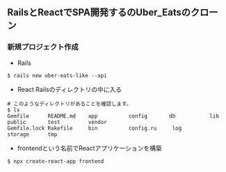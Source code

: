 ## RailsとReactでSPA開発するのUber_Eatsのクローン

### 新規プロジェクト作成
- Rails
```
$ rails new uber-eats-like --api
```

- React
Railsのディレクトリの中に入る
```
# このようなディレクトリがあることを確認します。
$ ls
Gemfile      README.md    app          config       db           lib          public       test         vendor
Gemfile.lock Rakefile     bin          config.ru     log          storage      tmp
```
- frontendという名前でReactアプリケーションを構築
```
$ npx create-react-app frontend
```



